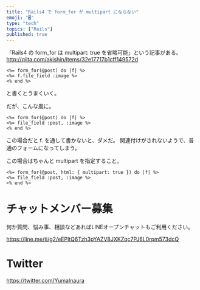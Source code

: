 ```yaml
---
title: "Rails4 で form_for が multipart にならない"
emoji: "🖥"
type: "tech"
topics: ["Rails"]
published: true
---
```


「Rails4 の form_for は multipart: true を省略可能」という記事がある。
http://qiita.com/akishin/items/32e17717b1cff149572d

```erb
<%= form_for(@post) do |f| %>
<%= f.file_field :image %>
<% end %>
```

と書くとうまくいく。

だが、こんな風に。

```erb
<%= form_for(@post) do |f| %>
<%= file_field :post, :image %>
<% end %>
```

この場合だと f. を通して書かないと、ダメだ。
関連付けがされないようで、普通のフォームになってしまう。

この場合はちゃんと multipart を指定すること。

```erb
<%= form_for(@post, html: { multipart: true }) do |f| %>
<%= file_field :post, :image %>
<% end %>
```








<!-- Update From Qiita API -->

# チャットメンバー募集


何か質問、悩み事、相談などあればLINEオープンチャットもご利用ください。

https://line.me/ti/g2/eEPltQ6Tzh3pYAZV8JXKZqc7PJ6L0rpm573dcQ





# Twitter


https://twitter.com/YumaInaura


<!-- Update From Qiita API -->


